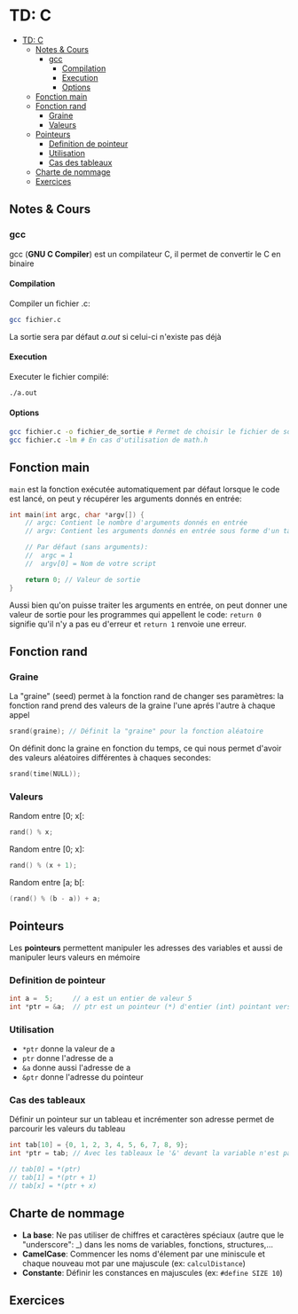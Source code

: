 # TD: C

- [TD: C](#td-c)
    - [Notes & Cours](#notes-cours)
        - [gcc](#gcc)
            - [Compilation](#compilation)
            - [Execution](#execution)
            - [Options](#options)
    - [Fonction main](#fonction-main)
    - [Fonction rand](#fonction-rand)
        - [Graine](#graine)
        - [Valeurs](#valeurs)
    - [Pointeurs](#pointeurs)
        - [Definition de pointeur](#definition-de-pointeur)
        - [Utilisation](#utilisation)
        - [Cas des tableaux](#cas-des-tableaux)
    - [Charte de nommage](#charte-de-nommage)
    - [Exercices](#exercices)

## Notes & Cours

### gcc

gcc (**GNU C Compiler**) est un compilateur C, il permet de convertir le C en binaire

#### Compilation

Compiler un fichier .c:

```bash
gcc fichier.c
```

La sortie sera par défaut *a.out* si celui-ci n'existe pas déjà

#### Execution

Executer le fichier compilé:

```bash
./a.out
```

#### Options

```bash
gcc fichier.c -o fichier_de_sortie # Permet de choisir le fichier de sortie
gcc fichier.c -lm # En cas d'utilisation de math.h
```

## Fonction main

`main` est la fonction exécutée automatiquement par défaut lorsque le code est lancé, on peut y récupérer les arguments donnés en entrée:

```c
int main(int argc, char *argv[]) {
    // argc: Contient le nombre d'arguments donnés en entrée
    // argv: Contient les arguments donnés en entrée sous forme d'un tableau de tableaux de caractères

    // Par défaut (sans arguments):
    //  argc = 1
    //  argv[0] = Nom de votre script

    return 0; // Valeur de sortie
}
```

Aussi bien qu'on puisse traiter les arguments en entrée, on peut donner une valeur de sortie pour les programmes qui appellent le code: `return 0` signifie qu'il n'y a pas eu d'erreur et `return 1` renvoie une erreur.

## Fonction rand

### Graine

La "graine" (seed) permet à la fonction rand de changer ses paramètres: la fonction rand prend des valeurs de la graine l'une aprés l'autre à chaque appel

```c
srand(graine); // Définit la "graine" pour la fonction aléatoire
```

On définit donc la graine en fonction du temps, ce qui nous permet d'avoir des valeurs aléatoires différentes à chaques secondes:

```c
srand(time(NULL));
```

### Valeurs

Random entre [0; x[:

```c
rand() % x;
```

Random entre [0; x]:

```c
rand() % (x + 1);
```

Random entre [a; b[:

```c
(rand() % (b - a)) + a;
```

## Pointeurs

Les **pointeurs** permettent manipuler les adresses des variables et aussi de manipuler leurs valeurs en mémoire

### Definition de pointeur

```c
int a =  5;     // a est un entier de valeur 5
int *ptr = &a;  // ptr est un pointeur (*) d'entier (int) pointant vers l'adresse (&) de a
```

### Utilisation

- `*ptr` donne la valeur de a
- `ptr` donne l'adresse de a
- `&a` donne aussi l'adresse de a
- `&ptr` donne l'adresse du pointeur

### Cas des tableaux

Définir un pointeur sur un tableau et incrémenter son adresse permet de parcourir les valeurs du tableau

```c
int tab[10] = {0, 1, 2, 3, 4, 5, 6, 7, 8, 9};
int *ptr = tab; // Avec les tableaux le '&' devant la variable n'est pas nécessaire, un tableau est en arrière-plan, un pointeur

// tab[0] = *(ptr)
// tab[1] = *(ptr + 1)
// tab[x] = *(ptr + x)
```

## Charte de nommage

- **La base**: Ne pas utiliser de chiffres et caractères spéciaux (autre que le "underscore": _) dans les noms de variables, fonctions, structures,...
- **CamelCase**: Commencer les noms d'élement par une miniscule et chaque nouveau mot par une majuscule (ex: `calculDistance`)
- **Constante**: Définir les constances en majuscules (ex: `#define SIZE 10`)

## Exercices

